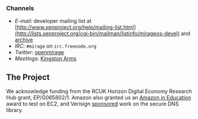 ### Channels

* *E-mail*: developer mailing list at [http://www.xenproject.org/help/mailing-list.html](http://lists.xenproject.org/cgi-bin/mailman/listinfo/mirageos-devel) and [archive](http://lists.xenproject.org/archives/html/mirageos-devel/)
* *IRC*: `#mirage` on `irc.freenode.org`
* *Twitter*: [openmirage](http://twitter.com/openmirage)
* *Meetings*: [Kingston Arms](http://www.kingston-arms.co.uk/)

## The Project

We acknowledge funding from the RCUK Horizon Digital Economy Research Hub grant, EP/G065802/1. Amazon also granted us an [Amazon in Education](http://aws.amazon.com/education/) award to test on EC2, and Verisign [sponsored](http://www.cl.cam.ac.uk/news/2011/03/anil-madhavapeddy-wins-verisign-grant/) work on the secure DNS library.
